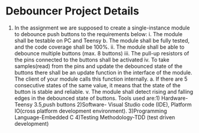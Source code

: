 # Debouncer Project Details
1.	In the assignment we are supposed to create a single-instance module to debounce push buttons to the requirements below:
i.	The module shall be testable on PC and Teensy b. The module shall be fully tested, and the code coverage shall be 100%. 
ii.	The module shall be able to debounce multiple buttons (max. 8 buttons) 
iii.	The pull-up resistors of the pins connected to the buttons shall be activated 
iv.	To take samples(read) from the pins and update the debounced state of the buttons there shall be an update function in the interface of the module. The client of your module calls this function internally.
a.	If there are 5 consecutive states of the same value, it means that the state of the button is stable and reliable. 
v.	The module shall detect rising and falling edges in the debounced state of buttons.
Tools used are:1) Hardware- Teensy 3.5,push buttons
2)Software- Visual Studio code (IDE), Platform IO(cross platform development environment).
3)Programming Language-Embedded C
4)Testing Methodology-TDD (test driven development)
